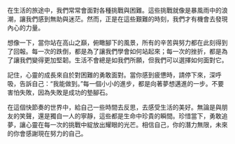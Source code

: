 在生活的旅途中，我們常常會面對各種挑戰與困難。這些挑戰就像是暴風雨中的浪潮，讓我們感到無助與迷茫。然而，正是在這些艱難的時刻，我們才有機會去發現內心的力量。

想像一下，當你站在高山之巔，俯瞰腳下的風景，所有的辛苦與努力都在此刻得到了回報。每一次的跌倒，都是為了讓我們學會如何站起來；每一次的挫折，都是為了讓我們變得更加堅韌。生活不會總是如我們所願，但我們可以選擇如何面對它。

記住，心靈的成長來自於對困難的勇敢面對。當你感到疲憊時，請停下來，深呼吸，告訴自己：“我能做到。”每一個小小的進步，都是向著夢想邁進的一步。不要害怕失敗，因為失敗是成功的墊腳石。

在這個快節奏的世界中，給自己一些時間去反思，去感受生活的美好。無論是與朋友的笑聲，還是獨自一人的寧靜，這些都是生命中珍貴的瞬間。珍惜當下，勇敢追夢，讓心靈在每一次的挑戰中綻放出耀眼的光芒。相信自己，你的潛力無限，未來的你會感謝現在努力的自己。
